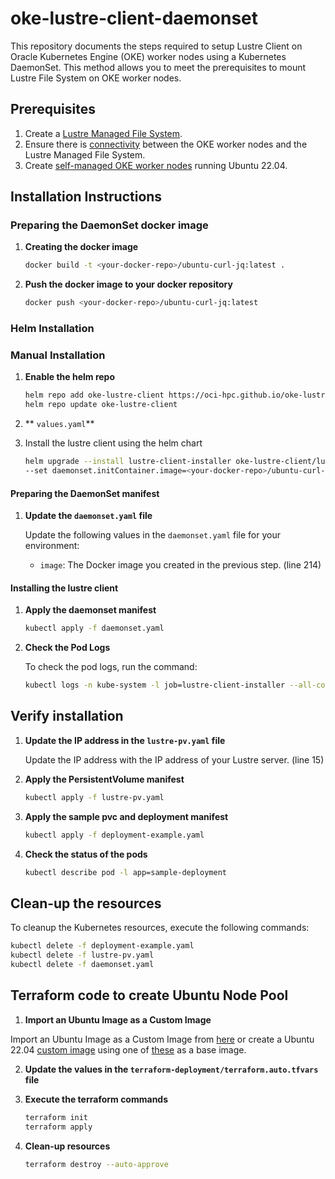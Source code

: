 # oke-lustre-client-daemonset

This repository documents the steps required to setup Lustre Client on Oracle Kubernetes Engine (OKE) worker nodes using a Kubernetes DaemonSet. This method allows you to meet the prerequisites to mount Lustre File System on OKE worker nodes.

## Prerequisites
1. Create a [Lustre Managed File System](https://docs.oracle.com/en-us/iaas/Content/lustre/file-system-create.htm).
2. Ensure there is [connectivity](https://docs.oracle.com/en-us/iaas/Content/lustre/security-rules.htm) between the OKE worker nodes and the Lustre Managed File System.
3. Create [self-managed OKE worker nodes](https://docs.oracle.com/en-us/iaas/Content/ContEng/Tasks/contengcreatingubuntubasedworkernodes.htm) running Ubuntu 22.04.

## Installation Instructions

### Preparing the DaemonSet docker image

1. **Creating the docker image**

    ```bash
    docker build -t <your-docker-repo>/ubuntu-curl-jq:latest .
    ```

2. **Push the docker image to your docker repository**

    ```bash
    docker push <your-docker-repo>/ubuntu-curl-jq:latest
    ```
### Helm Installation

### Manual Installation

1. **Enable the helm repo**

    ```bash
    helm repo add oke-lustre-client https://oci-hpc.github.io/oke-lustre-client/
    helm repo update oke-lustre-client
    ```
2. ** `values.yaml`**

3. Install the lustre client using the helm chart

    ```bash
    helm upgrade --install lustre-client-installer oke-lustre-client/lustre-client-installer \
    --set daemonset.initContainer.image=<your-docker-repo>/ubuntu-curl-jq:latest
    ```

#### Preparing the DaemonSet manifest

1. **Update the `daemonset.yaml` file**

    Update the following values in the `daemonset.yaml` file for your environment:
    - `image`: The Docker image you created in the previous step. (line 214)

#### Installing the lustre client

1. **Apply the daemonset manifest**

    ```bash
    kubectl apply -f daemonset.yaml
    ```

2. **Check the Pod Logs**

    To check the pod logs, run the command:

    ```bash
    kubectl logs -n kube-system -l job=lustre-client-installer --all-containers --prefix=true --timestamps
    ```

## Verify installation

1. **Update the IP address in the `lustre-pv.yaml` file** 

    Update the IP address with the IP address of your Lustre server. (line 15)

2. **Apply the PersistentVolume manifest**

    ```bash
    kubectl apply -f lustre-pv.yaml
    ```

3. **Apply the sample pvc and deployment manifest**

    ```bash
    kubectl apply -f deployment-example.yaml
    ```

4. **Check the status of the pods**

    ```bash
    kubectl describe pod -l app=sample-deployment
    ```

## Clean-up the resources

To cleanup the Kubernetes resources, execute the following commands:

```bash
kubectl delete -f deployment-example.yaml
kubectl delete -f lustre-pv.yaml
kubectl delete -f daemonset.yaml
```

## Terraform code to create Ubuntu Node Pool

1. **Import an Ubuntu Image as a Custom Image**

Import an Ubuntu Image as a Custom Image from [here](https://github.com/oracle-quickstart/oci-hpc-oke/blob/main/README.md#images-to-use) or create a Ubuntu 22.04 [custom image](https://docs.oracle.com/en-us/iaas/Content/Compute/Tasks/managingcustomimages.htm) using one of [these](https://docs.oracle.com/en-us/iaas/images/ubuntu-2204/) as a base image.

2. **Update the values in the `terraform-deployment/terraform.auto.tfvars` file**

3. **Execute the terraform commands**

    ```bash
    terraform init
    terraform apply
    ```

4. **Clean-up resources**

    ```bash
    terraform destroy --auto-approve
    ```
